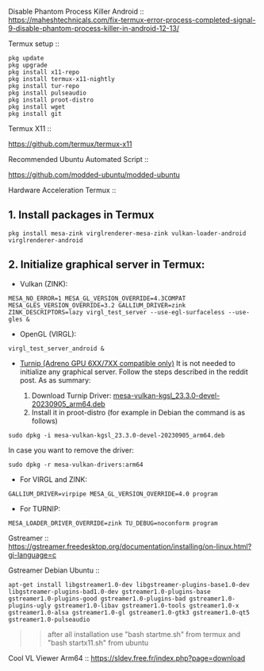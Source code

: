 Disable Phantom Process Killer Android ::
https://maheshtechnicals.com/fix-termux-error-process-completed-signal-9-disable-phantom-process-killer-in-android-12-13/

Termux setup ::
```
pkg update
pkg upgrade
pkg install x11-repo
pkg install termux-x11-nightly
pkg install tur-repo
pkg install pulseaudio
pkg install proot-distro
pkg install wget
pkg install git
```

Termux X11 ::

https://github.com/termux/termux-x11

Recommended Ubuntu Automated Script ::

https://github.com/modded-ubuntu/modded-ubuntu

Hardware Acceleration Termux ::

## 1. Install packages in Termux
```
pkg install mesa-zink virglrenderer-mesa-zink vulkan-loader-android virglrenderer-android
```

## 2. Initialize graphical server in Termux: 

* Vulkan (ZINK):
```
MESA_NO_ERROR=1 MESA_GL_VERSION_OVERRIDE=4.3COMPAT MESA_GLES_VERSION_OVERRIDE=3.2 GALLIUM_DRIVER=zink ZINK_DESCRIPTORS=lazy virgl_test_server --use-egl-surfaceless --use-gles &
```
* OpenGL (VIRGL):
```
virgl_test_server_android &
```
* [Turnip (Adreno GPU 6XX/7XX compatible only)](https://www.reddit.com/r/termux/comments/19dpqas/proot_linux_only_dri3_patch_mesa_turnip_driver/)
It is not needed to initialize any graphical server. Follow the steps described in the reddit post. As as summary:

  1. Download Turnip Driver: [mesa-vulkan-kgsl_23.3.0-devel-20230905_arm64.deb](https://drive.google.com/file/d/1f4pLvjDFcBPhViXGIFoRE3Xc8HWoiqG-/view?usp=drive_link)
  2. Install it in proot-distro (for example in Debian the command is as follows)
```
sudo dpkg -i mesa-vulkan-kgsl_23.3.0-devel-20230905_arm64.deb
```
  In case you want to remove the driver: 
```
sudo dpkg -r mesa-vulkan-drivers:arm64
```

* For VIRGL and ZINK: 
```
GALLIUM_DRIVER=virpipe MESA_GL_VERSION_OVERRIDE=4.0 program
```
* For TURNIP: 
```
MESA_LOADER_DRIVER_OVERRIDE=zink TU_DEBUG=noconform program
```


Gstreamer ::
https://gstreamer.freedesktop.org/documentation/installing/on-linux.html?gi-language=c

Gstreamer Debian Ubuntu ::
```
apt-get install libgstreamer1.0-dev libgstreamer-plugins-base1.0-dev libgstreamer-plugins-bad1.0-dev gstreamer1.0-plugins-base gstreamer1.0-plugins-good gstreamer1.0-plugins-bad gstreamer1.0-plugins-ugly gstreamer1.0-libav gstreamer1.0-tools gstreamer1.0-x gstreamer1.0-alsa gstreamer1.0-gl gstreamer1.0-gtk3 gstreamer1.0-qt5 gstreamer1.0-pulseaudio
```

>> after all installation use "bash startme.sh" from termux and "bash startx11.sh" from ubuntu

Cool VL Viewer Arm64 ::
https://sldev.free.fr/index.php?page=download
